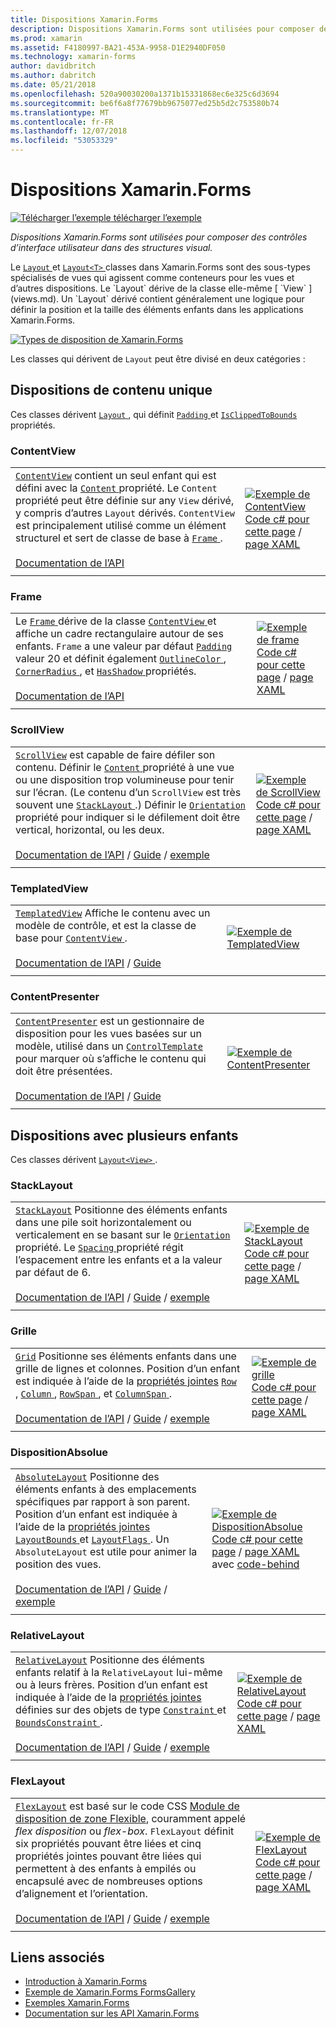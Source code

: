 ```yaml
---
title: Dispositions Xamarin.Forms
description: Dispositions Xamarin.Forms sont utilisées pour composer des contrôles d’interface utilisateur dans des structures visual. Cet article répertorie les dispositions incluses dans Xamarin.Forms.
ms.prod: xamarin
ms.assetid: F4180997-BA21-453A-9958-D1E2940DF050
ms.technology: xamarin-forms
author: davidbritch
ms.author: dabritch
ms.date: 05/21/2018
ms.openlocfilehash: 520a90030200a1371b15331868ec6e325c6d3694
ms.sourcegitcommit: be6f6a8f77679bb9675077ed25b5d2c753580b74
ms.translationtype: MT
ms.contentlocale: fr-FR
ms.lasthandoff: 12/07/2018
ms.locfileid: "53053329"
---
```

# <a name="xamarinforms-layouts"></a>Dispositions Xamarin.Forms

[![Télécharger l’exemple](~/media/shared/download.png) télécharger l’exemple](https://developer.xamarin.com/samples/FormsGallery/)

_Dispositions Xamarin.Forms sont utilisées pour composer des contrôles d’interface utilisateur dans des structures visual._

Le [ `Layout` ](xref:Xamarin.Forms.Layout) et [ `Layout<T>` ](xref:Xamarin.Forms.Layout`1) classes dans Xamarin.Forms sont des sous-types spécialisés de vues qui agissent comme conteneurs pour les vues et d’autres dispositions. Le `Layout` dérive de la classe elle-même [ `View` ](views.md). Un `Layout` dérivé contient généralement une logique pour définir la position et la taille des éléments enfants dans les applications Xamarin.Forms.

[![Types de disposition de Xamarin.Forms](layouts-images/layouts-sml.png "Xamarin.Forms disposition Types")](layouts-images/layouts.png#lightbox "Types de disposition de Xamarin.Forms")

Les classes qui dérivent de `Layout` peut être divisé en deux catégories :

## <a name="layouts-with-single-content"></a>Dispositions de contenu unique

Ces classes dérivent [ `Layout` ](xref:Xamarin.Forms.Layout), qui définit [ `Padding` ](xref:Xamarin.Forms.Layout.Padding) et [ `IsClippedToBounds` ](xref:Xamarin.Forms.Layout.IsClippedToBounds) propriétés.

<a name="contentView" />

### <a name="contentview"></a>ContentView

|     |     |
| --- | --- |
| [`ContentView`](xref:Xamarin.Forms.ContentView) contient un seul enfant qui est défini avec la [ `Content` ](xref:Xamarin.Forms.ContentView.Content) propriété. Le `Content` propriété peut être définie sur any `View` dérivé, y compris d’autres `Layout` dérivés. `ContentView` est principalement utilisé comme un élément structurel et sert de classe de base à [ `Frame` ](#frame).<br /><br />[Documentation de l’API](xref:Xamarin.Forms.ContentView) | [![Exemple de ContentView](layouts-images/ContentView.png "ContentView exemple")](layouts-images/ContentView-Large.png#lightbox "ContentView exemple")<br />[Code c# pour cette page](https://github.com/xamarin/xamarin-forms-samples/blob/master/FormsGallery/FormsGallery/FormsGallery/CodeExamples/ContentViewDemoPage.cs) / [page XAML](https://github.com/xamarin/xamarin-forms-samples/blob/master/FormsGallery/FormsGallery/FormsGallery/XamlExamples/ContentViewDemoPage.xaml) |
|     |     |

<a named="frame" />

### <a name="frame"></a>Frame

|     |     |
| --- | --- |
| Le [ `Frame` ](xref:Xamarin.Forms.Frame) dérive de la classe [ `ContentView` ](#contentView) et affiche un cadre rectangulaire autour de ses enfants. `Frame` a une valeur par défaut [ `Padding` ](xref:Xamarin.Forms.Layout.Padding) valeur 20 et définit également [ `OutlineColor` ](xref:Xamarin.Forms.Frame.OutlineColor), [ `CornerRadius` ](xref:Xamarin.Forms.Frame.CornerRadius), et [ `HasShadow` ](xref:Xamarin.Forms.Frame.HasShadow)propriétés.<br /><br />[Documentation de l’API](xref:Xamarin.Forms.Frame) | [![Exemple de frame](layouts-images/Frame.png "Frame exemple")](layouts-images/Frame-Large.png#lightbox "Frame exemple")<br />[Code c# pour cette page](https://github.com/xamarin/xamarin-forms-samples/blob/master/FormsGallery/FormsGallery/FormsGallery/CodeExamples/FrameDemoPage.cs) / [page XAML](https://github.com/xamarin/xamarin-forms-samples/blob/master/FormsGallery/FormsGallery/FormsGallery/XamlExamples/FrameDemoPage.xaml) |
|     |     |

<a name="scrollView" />

### <a name="scrollview"></a>ScrollView

|     |     |
| --- | --- |
| [`ScrollView`](xref:Xamarin.Forms.ScrollView) est capable de faire défiler son contenu. Définir le [ `Content` ](xref:Xamarin.Forms.ScrollView.Content) propriété à une vue ou une disposition trop volumineuse pour tenir sur l’écran. (Le contenu d’un `ScrollView` est très souvent une [ `StackLayout` ](#stackLayout).) Définir le [ `Orientation` ](xref:Xamarin.Forms.ScrollView.Orientation) propriété pour indiquer si le défilement doit être vertical, horizontal, ou les deux.<br /><br />[Documentation de l’API](xref:Xamarin.Forms.ScrollView) / [Guide](~/xamarin-forms/user-interface/layouts/scroll-view.md) / [exemple](https://developer.xamarin.com/samples/xamarin-forms/UserInterface/Layout/) | [![Exemple de ScrollView](layouts-images/ScrollView.png "ScrollView exemple")](layouts-images/ScrollView-Large.png#lightbox "ScrollView exemple")<br />[Code c# pour cette page](https://github.com/xamarin/xamarin-forms-samples/blob/master/FormsGallery/FormsGallery/FormsGallery/CodeExamples/ScrollViewDemoPage.cs) / [page XAML](https://github.com/xamarin/xamarin-forms-samples/blob/master/FormsGallery/FormsGallery/FormsGallery/XamlExamples/ScrollViewDemoPage.xaml) |
|     |     |

### <a name="templatedview"></a>TemplatedView

|     |     |
| --- | --- |
| [`TemplatedView`](xref:Xamarin.Forms.TemplatedView) Affiche le contenu avec un modèle de contrôle, et est la classe de base pour [ `ContentView` ](#contentView).<br /><br />[Documentation de l’API](xref:Xamarin.Forms.TemplatedView) / [Guide](~/xamarin-forms/app-fundamentals/templates/control-templates/index.md) | [![Exemple de TemplatedView](layouts-images/TemplatedView.png "TemplatedView exemple")](layouts-images/TemplatedView.png#lightbox "TemplatedView exemple") |
|     |     |

### <a name="contentpresenter"></a>ContentPresenter

|     |     |
| --- | --- |
| [`ContentPresenter`](xref:Xamarin.Forms.ContentPresenter) est un gestionnaire de disposition pour les vues basées sur un modèle, utilisé dans un [ `ControlTemplate` ](xref:Xamarin.Forms.ControlTemplate) pour marquer où s’affiche le contenu qui doit être présentées.<br /><br />[Documentation de l’API](xref:Xamarin.Forms.ContentPresenter) / [Guide](~/xamarin-forms/app-fundamentals/templates/control-templates/index.md) | [![Exemple de ContentPresenter](layouts-images/ContentPresenter.png "ContentPresenter exemple")](layouts-images/ContentPresenter.png#lightbox "ContentPresenter exemple") |
|     |     |

## <a name="layouts-with-multiple-children"></a>Dispositions avec plusieurs enfants

Ces classes dérivent [ `Layout<View>` ](xref:Xamarin.Forms.Layout`1).

<a name="stackLayout" />

### <a name="stacklayout"></a>StackLayout

|     |     |
| --- | --- |
| [`StackLayout`](xref:Xamarin.Forms.StackLayout) Positionne des éléments enfants dans une pile soit horizontalement ou verticalement en se basant sur le [ `Orientation` ](xref:Xamarin.Forms.StackLayout.Orientation) propriété. Le [ `Spacing` ](xref:Xamarin.Forms.StackLayout.Spacing) propriété régit l’espacement entre les enfants et a la valeur par défaut de 6.<br /><br />[Documentation de l’API](xref:Xamarin.Forms.StackLayout) / [Guide](~/xamarin-forms/user-interface/layouts/stack-layout.md) / [exemple](https://developer.xamarin.com/samples/xamarin-forms/UserInterface/Layout/)| [![Exemple de StackLayout](layouts-images/StackLayout.png "StackLayout exemple")](layouts-images/StackLayout-Large.png#lightbox "StackLayout exemple")<br />[Code c# pour cette page](https://github.com/xamarin/xamarin-forms-samples/blob/master/FormsGallery/FormsGallery/FormsGallery/CodeExamples/StackLayoutDemoPage.cs) / [page XAML](https://github.com/xamarin/xamarin-forms-samples/blob/master/FormsGallery/FormsGallery/FormsGallery/XamlExamples/StackLayoutDemoPage.xaml) |
|     |     |

<a name="grid" />

### <a name="grid"></a>Grille

|     |     |
| --- | --- |
| [`Grid`](xref:Xamarin.Forms.Grid) Positionne ses éléments enfants dans une grille de lignes et colonnes. Position d’un enfant est indiquée à l’aide de la [propriétés jointes](~/xamarin-forms/xaml/attached-properties.md) [ `Row` ](xref:Xamarin.Forms.Grid.RowProperty), [ `Column` ](xref:Xamarin.Forms.Grid.ColumnProperty), [ `RowSpan` ](xref:Xamarin.Forms.Grid.RowSpanProperty), et [ `ColumnSpan` ](xref:Xamarin.Forms.Grid.ColumnSpanProperty).<br /><br />[Documentation de l’API](xref:Xamarin.Forms.Grid) / [Guide](~/xamarin-forms/user-interface/layouts/grid.md) / [exemple](https://developer.xamarin.com/samples/xamarin-forms/UserInterface/Layout/) | [![Exemple de grille](layouts-images/Grid.png "exemple de grille")](layouts-images/Grid-Large.png#lightbox "exemple de grille")<br />[Code c# pour cette page](https://github.com/xamarin/xamarin-forms-samples/blob/master/FormsGallery/FormsGallery/FormsGallery/CodeExamples/GridDemoPage.cs) / [page XAML](https://github.com/xamarin/xamarin-forms-samples/blob/master/FormsGallery/FormsGallery/FormsGallery/XamlExamples/GridDemoPage.xaml) |
|     |     |

### <a name="absolutelayout"></a>DispositionAbsolue

|     |     |
| --- | --- |
| [`AbsoluteLayout`](xref:Xamarin.Forms.AbsoluteLayout) Positionne des éléments enfants à des emplacements spécifiques par rapport à son parent. Position d’un enfant est indiquée à l’aide de la [propriétés jointes](~/xamarin-forms/xaml/attached-properties.md) [ `LayoutBounds` ](xref:Xamarin.Forms.AbsoluteLayout.LayoutBoundsProperty) et [ `LayoutFlags` ](xref:Xamarin.Forms.AbsoluteLayout.LayoutFlagsProperty). Un `AbsoluteLayout` est utile pour animer la position des vues.<br /><br />[Documentation de l’API](xref:Xamarin.Forms.AbsoluteLayout) / [Guide](~/xamarin-forms/user-interface/layouts/absolute-layout.md) / [exemple](https://developer.xamarin.com/samples/xamarin-forms/UserInterface/Layout/) | [![Exemple de DispositionAbsolue](layouts-images/AbsoluteLayout.png "DispositionAbsolue exemple")](layouts-images/AbsoluteLayout-Large.png#lightbox "DispositionAbsolue exemple")<br />[Code c# pour cette page](https://github.com/xamarin/xamarin-forms-samples/blob/master/FormsGallery/FormsGallery/FormsGallery/CodeExamples/AbsoluteLayoutdDemoPage.cs) / [page XAML](https://github.com/xamarin/xamarin-forms-samples/blob/master/FormsGallery/FormsGallery/FormsGallery/XamlExamples/AbsoluteLayoutDemoPage.xaml) avec [code-behind](https://github.com/xamarin/xamarin-forms-samples/blob/master/FormsGallery/FormsGallery/FormsGallery/XamlExamples/AbsoluteLayoutDemoPage.xaml.cs) |
|     |     |

### <a name="relativelayout"></a>RelativeLayout

|     |     |
| --- | --- |
| [`RelativeLayout`](xref:Xamarin.Forms.RelativeLayout) Positionne des éléments enfants relatif à la `RelativeLayout` lui-même ou à leurs frères. Position d’un enfant est indiquée à l’aide de la [propriétés jointes](~/xamarin-forms/xaml/attached-properties.md) définies sur des objets de type [ `Constraint` ](xref:Xamarin.Forms.Constraint) et [ `BoundsConstraint` ](xref:Xamarin.Forms.Constraint).<br /><br />[Documentation de l’API](xref:Xamarin.Forms.RelativeLayout) / [Guide](~/xamarin-forms/user-interface/layouts/relative-layout.md) / [exemple](https://developer.xamarin.com/samples/xamarin-forms/UserInterface/Layout/) | [![Exemple de RelativeLayout](layouts-images/RelativeLayout.png "RelativeLayout exemple")](layouts-images/RelativeLayout-Large.png#lightbox "RelativeLayout exemple")<br />[Code c# pour cette page](https://github.com/xamarin/xamarin-forms-samples/blob/master/FormsGallery/FormsGallery/FormsGallery/CodeExamples/RelativeLayoutDemoPage.cs) / [page XAML](https://github.com/xamarin/xamarin-forms-samples/blob/master/FormsGallery/FormsGallery/FormsGallery/XamlExamples/RelativeLayoutDemoPage.xaml) |
|     |     |

### <a name="flexlayout"></a>FlexLayout

|     |     |
| --- | --- |
| [`FlexLayout`](xref:Xamarin.Forms.FlexLayout) est basé sur le code CSS [Module de disposition de zone Flexible](http://www.w3.org/TR/css-flexbox-1/), couramment appelé _flex disposition_ ou _flex-box_. `FlexLayout` définit six propriétés pouvant être liées et cinq propriétés jointes pouvant être liées qui permettent à des enfants à empilés ou encapsulé avec de nombreuses options d’alignement et l’orientation.<br /><br />[Documentation de l’API](xref:Xamarin.Forms.FlexLayout) / [Guide](~/xamarin-forms/user-interface/layouts/flex-layout.md) / [exemple](https://developer.xamarin.com/samples/xamarin-forms/UserInterface/FlexLayoutDemos/) | [![Exemple de FlexLayout](layouts-images/FlexLayout.png "FlexLayout exemple")](layouts-images/FlexLayout-Large.png#lightbox "FlexLayout exemple")<br />[Code c# pour cette page](https://github.com/xamarin/xamarin-forms-samples/blob/master/FormsGallery/FormsGallery/FormsGallery/CodeExamples/FlexLayoutDemoPage.cs) / [page XAML](https://github.com/xamarin/xamarin-forms-samples/blob/master/FormsGallery/FormsGallery/FormsGallery/XamlExamples/FlexLayoutDemoPage.xaml) |
|     |     |

## <a name="related-links"></a>Liens associés

- [Introduction à Xamarin.Forms](~/xamarin-forms/get-started/introduction-to-xamarin-forms.md)
- [Exemple de Xamarin.Forms FormsGallery](https://developer.xamarin.com/samples/FormsGallery/)
- [Exemples Xamarin.Forms](https://developer.xamarin.com/samples/xamarin-forms/all/)
- [Documentation sur les API Xamarin.Forms](https://docs.microsoft.com/dotnet/api/xamarin.forms?view=xamarin-forms)
